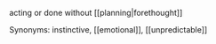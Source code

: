 acting or done without [[planning|forethought]]

Synonyms: instinctive, [[emotional]], [[unpredictable]]